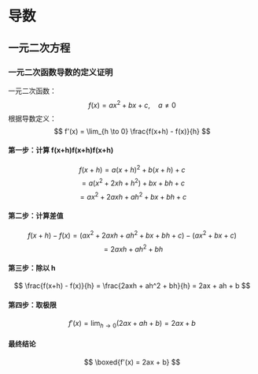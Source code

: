 # 导数

## 一元二次方程

### 一元二次函数导数的定义证明

一元二次函数：
$$
f(x) = ax^2 + bx + c,\quad a \ne 0
$$
根据导数定义：
$$
f'(x) = \lim_{h \to 0} \frac{f(x+h) - f(x)}{h}
$$

#### 第一步：计算 f(x+h)f(x+h)f(x+h)

$$
f(x+h) = a(x+h)^2 + b(x+h) + c
$$
$$
= a(x^2 + 2xh + h^2) + bx + bh + c
$$
$$
= ax^2 + 2axh + ah^2 + bx + bh + c
$$

#### 第二步：计算差值

$$
f(x+h) - f(x)
= (ax^2 + 2axh + ah^2 + bx + bh + c) - (ax^2 + bx + c)
$$
$$
= 2axh + ah^2 + bh
$$

#### 第三步：除以 h

$$
\frac{f(x+h) - f(x)}{h}
= \frac{2axh + ah^2 + bh}{h}
= 2ax + ah + b
$$

#### 第四步：取极限

$$
f'(x) = \lim_{h \to 0} (2ax + ah + b) = 2ax + b
$$

#### 最终结论

$$
\boxed{f'(x) = 2ax + b}
$$









